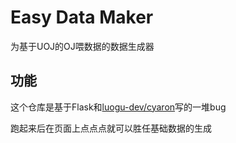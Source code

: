 # Easy Data Maker

为基于UOJ的OJ喂数据的数据生成器

## 功能

这个仓库是基于Flask和[luogu-dev/cyaron](https://github.com/luogu-dev/cyaron)写的一堆bug

跑起来后在页面上点点点就可以胜任基础数据的生成

